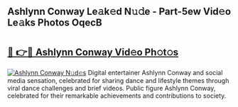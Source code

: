 ## Ashlynn Conway Le𝚊k𝚎d N𝚞𝚍e - Part-5ew Vid𝚎o Le𝚊ks Photos OqecB

# <h2><a href="http://fbfmm0.evod.top/?m=Ashlynn+Conway">🔗 👉🔴 Ashlynn Conway Vid𝚎o Ph𝚘t𝚘s</a></h2>

[![Ashlynn Conway N𝚞d𝚎s](https://i.imgur.com/8V9OHl7.gif)](http://fbfmm0.evod.top/?m=Ashlynn+Conway)
Digital entertainer Ashlynn Conway and social media sensation, celebrated for sharing dance and lifestyle themes through viral dance challenges and brief videos. Public figure Ashlynn Conway, celebrated for their remarkable achievements and contributions to society. 
